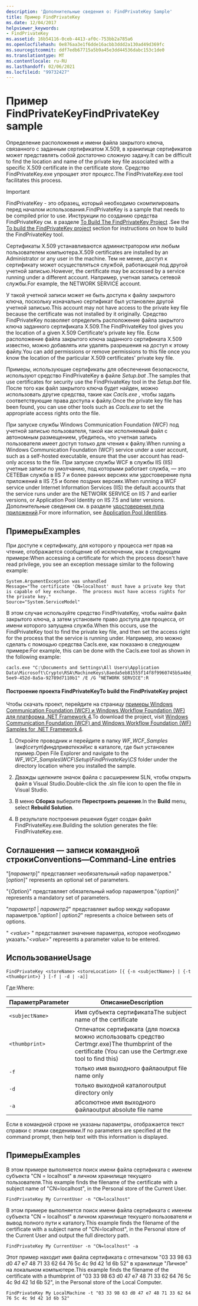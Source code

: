 ```yaml
---
description: 'Дополнительные сведения о: FindPrivateKey Sample'
title: Пример FindPrivateKey
ms.date: 12/04/2017
helpviewer_keywords:
- FindPrivateKey
ms.assetid: 16b54116-0ceb-4413-af0c-753bb2a785a6
ms.openlocfilehash: 0e876aa3e1f6dde16acbb3ddd2a130ad49d369fc
ms.sourcegitcommit: ddf7edb67715a5b9a45e3dd44536dabc153c1de0
ms.translationtype: MT
ms.contentlocale: ru-RU
ms.lasthandoff: 02/06/2021
ms.locfileid: "99732427"
---
```

# <a name="findprivatekey-sample"></a><span data-ttu-id="05226-103">Пример FindPrivateKey</span><span class="sxs-lookup"><span data-stu-id="05226-103">FindPrivateKey sample</span></span>

<span data-ttu-id="05226-104">Определение расположения и имени файла закрытого ключа, связанного с заданным сертификатом X.509, в хранилище сертификатов может представлять собой достаточно сложную задачу.</span><span class="sxs-lookup"><span data-stu-id="05226-104">It can be difficult to find the location and name of the private key file associated with a specific X.509 certificate in the certificate store.</span></span> <span data-ttu-id="05226-105">Средство FindPrivateKey.exe упрощает этот процесс.</span><span class="sxs-lookup"><span data-stu-id="05226-105">The FindPrivateKey.exe tool facilitates this process.</span></span>

> [!IMPORTANT]
> <span data-ttu-id="05226-106">FindPrivateKey - это образец, который необходимо скомпилировать перед началом использования.</span><span class="sxs-lookup"><span data-stu-id="05226-106">FindPrivateKey is a sample that needs to be compiled prior to use.</span></span> <span data-ttu-id="05226-107">Инструкции по созданию средства FindPrivateKey см. в разделе [To Build The FindPrivateKey Project](#to-build-the-findprivatekey-project) .</span><span class="sxs-lookup"><span data-stu-id="05226-107">See the [To build the FindPrivateKey project](#to-build-the-findprivatekey-project) section for instructions on how to build the FindPrivateKey tool.</span></span>

<span data-ttu-id="05226-108">Сертификаты X.509 устанавливаются администратором или любым пользователем компьютера.</span><span class="sxs-lookup"><span data-stu-id="05226-108">X.509 certificates are installed by an Administrator or any user in the machine.</span></span> <span data-ttu-id="05226-109">Тем не менее, доступ к сертификату может осуществляться службой, работающей под другой учетной записью.</span><span class="sxs-lookup"><span data-stu-id="05226-109">However, the certificate may be accessed by a service running under a different account.</span></span> <span data-ttu-id="05226-110">Например, учетная запись сетевой службы.</span><span class="sxs-lookup"><span data-stu-id="05226-110">For example, the NETWORK SERVICE account.</span></span>

<span data-ttu-id="05226-111">У такой учетной записи может не быть доступа к файлу закрытого ключа, поскольку изначально сертификат был установлен другой учетной записью.</span><span class="sxs-lookup"><span data-stu-id="05226-111">This account may not have access to the private key file because the certificate was not installed by it originally.</span></span> <span data-ttu-id="05226-112">Средство FindPrivateKey позволяет определить расположение файла закрытого ключа заданного сертификата X.509.</span><span class="sxs-lookup"><span data-stu-id="05226-112">The FindPrivateKey tool gives you the location of a given X.509 Certificate's private key file.</span></span> <span data-ttu-id="05226-113">Если расположение файла закрытого ключа заданного сертификата X.509 известно, можно добавлять или удалять разрешения на доступ к этому файлу.</span><span class="sxs-lookup"><span data-stu-id="05226-113">You can add permissions or remove permissions to this file once you know the location of the particular X.509 certificates' private key file.</span></span>

<span data-ttu-id="05226-114">Примеры, использующие сертификаты для обеспечения безопасности, используют средство FindPrivateKey в файле *Setup.bat* .</span><span class="sxs-lookup"><span data-stu-id="05226-114">The samples that use certificates for security use the FindPrivateKey tool in the *Setup.bat* file.</span></span> <span data-ttu-id="05226-115">После того как файл закрытого ключа будет найден, можно использовать другие средства, такие как *Cacls.exe* , чтобы задать соответствующие права доступа к файлу.</span><span class="sxs-lookup"><span data-stu-id="05226-115">Once the private key file has been found, you can use other tools such as *Cacls.exe* to set the appropriate access rights onto the file.</span></span>

<span data-ttu-id="05226-116">При запуске службы Windows Communication Foundation (WCF) под учетной записью пользователя, такой как исполняемый файл с автономным размещением, убедитесь, что учетная запись пользователя имеет доступ только для чтения к файлу.</span><span class="sxs-lookup"><span data-stu-id="05226-116">When running a Windows Communication Foundation (WCF) service under a user account, such as a self-hosted executable, ensure that the user account has read-only access to the file.</span></span> <span data-ttu-id="05226-117">При запуске службы WCF в службы IIS (IIS) учетные записи по умолчанию, под которыми работает служба, — это СЕТЕВая служба в IIS 7 и более ранних версиях или удостоверение пула приложений в IIS 7,5 и более поздних версиях.</span><span class="sxs-lookup"><span data-stu-id="05226-117">When running a WCF service under Internet Information Services (IIS) the default accounts that the service runs under are the NETWORK SERVICE on IIS 7 and earlier versions, or Application Pool Identity on IIS 7.5 and later versions.</span></span> <span data-ttu-id="05226-118">Дополнительные сведения см. в разделе [удостоверения пула приложений](/iis/manage/configuring-security/application-pool-identities).</span><span class="sxs-lookup"><span data-stu-id="05226-118">For more information, see [Application Pool Identities](/iis/manage/configuring-security/application-pool-identities).</span></span>

## <a name="examples"></a><span data-ttu-id="05226-119">Примеры</span><span class="sxs-lookup"><span data-stu-id="05226-119">Examples</span></span>

<span data-ttu-id="05226-120">При доступе к сертификату, для которого у процесса нет прав на чтение, отображается сообщение об исключении, как в следующем примере:</span><span class="sxs-lookup"><span data-stu-id="05226-120">When accessing a certificate for which the process doesn't have read privilege, you see an exception message similar to the following example:</span></span>

```output
System.ArgumentException was unhandled
Message="The certificate 'CN=localhost' must have a private key that is capable of key exchange.  The process must have access rights for the private key."
Source="System.ServiceModel"
```

<span data-ttu-id="05226-121">В этом случае используйте средство FindPrivateKey, чтобы найти файл закрытого ключа, а затем установите право доступа для процесса, от имени которого запущена служба.</span><span class="sxs-lookup"><span data-stu-id="05226-121">When this occurs, use the FindPrivateKey tool to find the private key file, and then set the access right for the process that the service is running under.</span></span> <span data-ttu-id="05226-122">Например, это можно сделать с помощью средства Cacls.exe, как показано в следующем примере:</span><span class="sxs-lookup"><span data-stu-id="05226-122">For example, this can be done with the Cacls.exe tool as shown in the following example:</span></span>

```console
cacls.exe "C:\Documents and Settings\All Users\Application Data\Microsoft\Crypto\RSA\MachineKeys\8aeda5eb81555f14f8f9960745b5a40d_38f7de48-5ee9-452d-8a5a-92789d7110b1" /E /G "NETWORK SERVICE":R
```

#### <a name="to-build-the-findprivatekey-project"></a><span data-ttu-id="05226-123">Построение проекта FindPrivateKey</span><span class="sxs-lookup"><span data-stu-id="05226-123">To build the FindPrivateKey project</span></span>

<span data-ttu-id="05226-124">Чтобы скачать проект, перейдите на страницу [примеры Windows Communication Foundation (WCF) и Windows Workflow Foundation (WF) для платформа .NET Framework 4](https://www.microsoft.com/download/details.aspx?id=21459).</span><span class="sxs-lookup"><span data-stu-id="05226-124">To download the project, visit [Windows Communication Foundation (WCF) and Windows Workflow Foundation (WF) Samples for .NET Framework 4](https://www.microsoft.com/download/details.aspx?id=21459).</span></span>

1. <span data-ttu-id="05226-125">Откройте проводник и перейдите в папку *WF_WCF_Samples \вкф\сетуп\финдприватекэй\кс* в каталоге, где был установлен пример.</span><span class="sxs-lookup"><span data-stu-id="05226-125">Open File Explorer and navigate to the *WF_WCF_Samples\WCF\Setup\FindPrivateKey\CS* folder under the directory location where you installed the sample.</span></span>

2. <span data-ttu-id="05226-126">Дважды щелкните значок файла с расширением SLN, чтобы открыть файл в Visual Studio.</span><span class="sxs-lookup"><span data-stu-id="05226-126">Double-click the .sln file icon to open the file in Visual Studio.</span></span>

3. <span data-ttu-id="05226-127">В меню **Сборка** выберите **Перестроить решение**.</span><span class="sxs-lookup"><span data-stu-id="05226-127">In the **Build** menu, select **Rebuild Solution**.</span></span>

4. <span data-ttu-id="05226-128">В результате построения решения будет создан файл FindPrivateKey.exe.</span><span class="sxs-lookup"><span data-stu-id="05226-128">Building the solution generates the file: FindPrivateKey.exe.</span></span>

## <a name="conventionscommand-line-entries"></a><span data-ttu-id="05226-129">Соглашения — записи командной строки</span><span class="sxs-lookup"><span data-stu-id="05226-129">Conventions—Command-Line entries</span></span>

 <span data-ttu-id="05226-130">"[*параметр*]" представляет необязательный набор параметров.</span><span class="sxs-lookup"><span data-stu-id="05226-130">"[*option*]" represents an optional set of parameters.</span></span>

 <span data-ttu-id="05226-131">"{*Option*}" представляет обязательный набор параметров.</span><span class="sxs-lookup"><span data-stu-id="05226-131">"{*option*}" represents a mandatory set of parameters.</span></span>

 <span data-ttu-id="05226-132">"*параметр1* &#124; *параметр2*" представляет выбор между наборами параметров.</span><span class="sxs-lookup"><span data-stu-id="05226-132">"*option1* &#124; *option2*" represents a choice between sets of options.</span></span>

 <span data-ttu-id="05226-133">" \<*value*> " представляет значение параметра, которое необходимо указать.</span><span class="sxs-lookup"><span data-stu-id="05226-133">"\<*value*>" represents a parameter value to be entered.</span></span>

## <a name="usage"></a><span data-ttu-id="05226-134">Использование</span><span class="sxs-lookup"><span data-stu-id="05226-134">Usage</span></span>

```console
FindPrivateKey <storeName> <storeLocation> [{ {-n <subjectName>} | {-t <thumbprint>} } [-f | -d | -a]]
```

<span data-ttu-id="05226-135">Где:</span><span class="sxs-lookup"><span data-stu-id="05226-135">Where:</span></span>

| <span data-ttu-id="05226-136">Параметр</span><span class="sxs-lookup"><span data-stu-id="05226-136">Parameter</span></span>         | <span data-ttu-id="05226-137">Описание</span><span class="sxs-lookup"><span data-stu-id="05226-137">Description</span></span>                                                                       |
|-----------------|-----------------------------------------------------------------------------------|
| `<subjectName>` | <span data-ttu-id="05226-138">Имя субъекта сертификата</span><span class="sxs-lookup"><span data-stu-id="05226-138">The subject name of the certificate</span></span>                                               |
| `<thumbprint>`  | <span data-ttu-id="05226-139">Отпечаток сертификата (для поиска можно использовать средство Certmgr.exe)</span><span class="sxs-lookup"><span data-stu-id="05226-139">The thumbprint of the certificate (You can use the Certmgr.exe tool to find this)</span></span> |
| `-f`            | <span data-ttu-id="05226-140">только имя выходного файла</span><span class="sxs-lookup"><span data-stu-id="05226-140">output file name only</span></span>                                                             |
| `-d`            | <span data-ttu-id="05226-141">только выходной каталог</span><span class="sxs-lookup"><span data-stu-id="05226-141">output directory only</span></span>                                                             |
| `-a`            | <span data-ttu-id="05226-142">абсолютное имя выходного файла</span><span class="sxs-lookup"><span data-stu-id="05226-142">output absolute file name</span></span>                                                         |

<span data-ttu-id="05226-143">Если в командной строке не указаны параметры, отображается текст справки с этими сведениями.</span><span class="sxs-lookup"><span data-stu-id="05226-143">If no parameters are specified at the command prompt, then help text with this information is displayed.</span></span>

## <a name="examples"></a><span data-ttu-id="05226-144">Примеры</span><span class="sxs-lookup"><span data-stu-id="05226-144">Examples</span></span>

<span data-ttu-id="05226-145">В этом примере выполняется поиск имени файла сертификата с именем субъекта "CN = localhost" в личном хранилище текущего пользователя.</span><span class="sxs-lookup"><span data-stu-id="05226-145">This example finds the filename of the certificate with a subject name of "CN=localhost", in the Personal store of the Current User.</span></span>

```console
FindPrivateKey My CurrentUser -n "CN=localhost"
```

<span data-ttu-id="05226-146">В этом примере выполняется поиск имени файла сертификата с именем субъекта "CN = localhost" в личном хранилище текущего пользователя и вывод полного пути к каталогу.</span><span class="sxs-lookup"><span data-stu-id="05226-146">This example finds the filename of the certificate with a subject name of "CN=localhost", in the Personal store of the Current User and output the full directory path.</span></span>

```console
FindPrivateKey My CurrentUser -n "CN=localhost" -a
```

<span data-ttu-id="05226-147">Этот пример находит имя файла сертификата с отпечатком "03 33 98 63 d0 47 e7 48 71 33 62 64 76 5c 4c 9d 42 1d 6b 52" в хранилище "Личное" на локальном компьютере.</span><span class="sxs-lookup"><span data-stu-id="05226-147">This example finds the filename of the certificate with a thumbprint of "03 33 98 63 d0 47 e7 48 71 33 62 64 76 5c 4c 9d 42 1d 6b 52", in the Personal store of the Local Computer.</span></span>

```console
FindPrivateKey My LocalMachine -t "03 33 98 63 d0 47 e7 48 71 33 62 64 76 5c 4c 9d 42 1d 6b 52"
```

